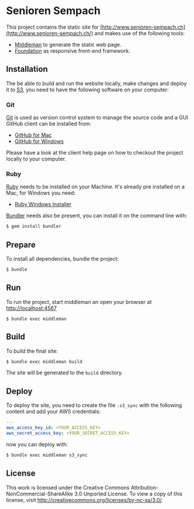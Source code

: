 # Senioren Sempach

This project contains the static site for [http://www.senioren-sempach.ch](http://www.senioren-sempach.ch/) and makes
use of the following tools:

* [Middleman](http://middlemanapp.com/) to generate the static web page.
* [Foundation](http://foundation.zurb.com/) as responsive front-end framework.

## Installation

The be able to build and run the website locally, make changes and deploy it to [S3](https://aws.amazon.com/s3/), you
need to have the following software on your computer:

### Git

[Git](http://git-scm.com/) is used as version control system to manage the source code and a GUI GitHub client can be
installed from:

* [GitHub for Mac](http://mac.github.com/)
* [GitHub for Windows](http://windows.github.com/)

Please have a look at the client help page on how to checkout the project locally to your computer.

### Ruby

[Ruby](https://www.ruby-lang.org/) needs to be installed on your Machine. It's already pre installed on a Mac, for
Windows you need:

* [Ruby Windows Installer](http://rubyinstaller.org/)

[Bundler](http://bundler.io/) needs also be present, you can install it on the command line with:

```Bash
$ gem install bundler
```

## Prepare

To install all dependencies, bundle the project:

```Bash
$ bundle
```

## Run

To run the project, start middleman an open your browser at [http://localhost:4567](http://localhost:4567)

```
$ bundle exec middleman
```

## Build

To build the final site:

```Bash
$ bundle exec middleman build
```

The site will be generated to the `build` directory.

## Deploy

To deploy the site, you need to create the file `.s3_sync` with the following content and add your AWS credentials:

```YAML
---
aws_access_key_id: <YOUR_ACCESS_KEY>
aws_secret_access_key: <YOUR_SECRET_ACCESS_KEY>
```

now you can deploy with:

```Bash
$ bundle exec middleman s3_sync
```

## License

This work is licensed under the Creative Commons Attribution-NonCommercial-ShareAlike 3.0 Unported License.
To view a copy of this license, visit http://creativecommons.org/licenses/by-nc-sa/3.0/.
